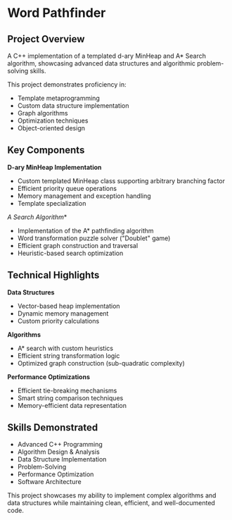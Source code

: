 # Word Pathfinder

## Project Overview
A C++ implementation of a templated d-ary MinHeap and A* Search algorithm, showcasing advanced data structures and algorithmic problem-solving skills.

This project demonstrates proficiency in:
- Template metaprogramming
- Custom data structure implementation
- Graph algorithms
- Optimization techniques
- Object-oriented design

## Key Components

**D-ary MinHeap Implementation**
- Custom templated MinHeap class supporting arbitrary branching factor
- Efficient priority queue operations
- Memory management and exception handling
- Template specialization

**A* Search Algorithm**
- Implementation of the A* pathfinding algorithm
- Word transformation puzzle solver ("Doublet" game)
- Efficient graph construction and traversal
- Heuristic-based search optimization

## Technical Highlights

**Data Structures**
- Vector-based heap implementation
- Dynamic memory management
- Custom priority calculations

**Algorithms**
- A* search with custom heuristics
- Efficient string transformation logic
- Optimized graph construction (sub-quadratic complexity)

**Performance Optimizations**
- Efficient tie-breaking mechanisms
- Smart string comparison techniques
- Memory-efficient data representation

## Skills Demonstrated

- Advanced C++ Programming
- Algorithm Design & Analysis
- Data Structure Implementation
- Problem-Solving
- Performance Optimization
- Software Architecture

This project showcases my ability to implement complex algorithms and data structures while maintaining clean, efficient, and well-documented code.
